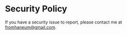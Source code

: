 # Security Policy

If you have a security issue to report, please contact me at [fromhaneum@gmail.com](mailto:fromhaneum@gmail.com).